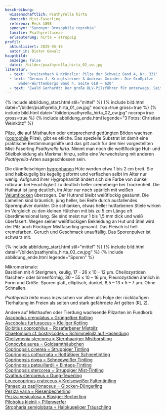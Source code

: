 ```yaml
---
beschreibung:
  wissenschaftlich: Psathyrella hirta
  deutsch: Mist-Faserling
  referenz: Peck 1898
  synonym: "Synonym: Drosophila coprobia"
  familie: Psathyrellaceae
  erlaeuterung: hirta = struppig
profil:
  aktualisiert: 2025-05-16
  autor_in: Dieter Gewalt
hauptbild:
  anzeige: false
  datei: /bilder/psathyrella_hirta_02_cw.jpg
literatur:
  - text: "Breitenbach & Kränzlin: Pilze der Schweiz Band 4, Nr. 331"
  - text: "German J. Krieglsteiner & Andreas Gminder: Die Großpilze
      Baden-Württembergs Band 4, Seite 619 – 620"
  - text: "Ewald Gerhardt: Der große BLV-Pilzführer für unterwegs, Seite 368"
---
```

{% include abbildung_start.html stil="mittel" %}
{% include bild.html datei="/bilder/psathyrella_hirta_01_cw.jpg" nocrop=true gross=true %}
{% include bild.html datei="/bilder/psathyrella_hirta_02_cw.jpg" nocrop=true gross=true %}
{% include abbildung_ende.html legende="3 Fotos: Christian Weinkötz" %}

Pilze, die auf Misthaufen oder entsprechend gedüngten Böden wachsen ([coprophile](coprophil "Glossar") Pilze), gibt es etliche. Das spezielle Substrat ist damit eine praktische Bestimmungshilfe und das gilt auch für den hier vorgestellten Mist-Faserling *Psathyrella hirta*. Nimmt man noch die weißflockige Hut- und Stielbekleidung als Merkmal hinzu, sollte eine Verwechslung mit anderen *Psathyrella*-Arten ausgeschlossen sein.

Die dünnfleischigen [hygrophanen](hygrophan "Glossar") Hüte werden etwa 1 bis 2 cm breit. Sie sind halbkugelig bis kegelig geformt und verflachen selbt im Alter nur wenig. Aufgrund ihrer Hygrophanität ändert sich die Farbe von dunkel rotbraun bei Feuchtigkeit zu deutlich heller cremebeige bei Trockenheit. Die Huthaut ist jung deutlich, im Alter nur noch spärlich mit weißen [Velumflocken](Velum "Glossar") überzogen. Der Hutrand bleibt weißflockig gesäumt. Die Lamellen sind bräunlich, jung heller, bei Reife durch ausfallendes Sporenpulver dunkler. Die schlanken, etwas heller hutfarbenen Stiele wirken im Vergleich zu den kleinen Hütchen mit bis zu 5 cm Länge oft überdimensional lang. Sie sind meist nur 1 bis 1,5 mm dick und weiß überfasert. Wegen seiner weißflockigen Bekleidung an Hut und Stiel wird der Pilz auch Flockiger Mistfaserling genannt. Das Fleisch ist hell cremefarben. Geruch und Geschmack unauffällig. Das Sporenpulver ist schwarz mit.

{% include abbildung_start.html stil="mittel" %}
{% include bild.html datei="/bilder/psathyrella_hirta_03_cw.jpg" %}
{% include abbildung_ende.html legende="Sporen" %}

Mikromerkmale:\
Basidien mit 4 Sterigmen, keulig, 17 – 26 x 10 – 12 µm. Cheilozystiden flaschen- oder birnenförmig, 30 – 55 x 10 – 16 µm, Pleurozystiden ähnlich in Form und Größe. Sporen glatt, elliptisch, dunkel, 8,5 – 13 x 5 – 7 µm. Ohne Schnallen.

*Psathyrella hirta* muss inzwischen vor allem als Folge der rückläufigen Tierhaltung im Freien als selten und stark gefährdete Art gelten (RL 2). 

Andere auf Misthaufen oder Tierdung wachsende Pilzarten im Fundkorb:\
[Ascobolus crenulatus = Grüngelber Kotling](/pilze/ascobolus-crenulatus-grüngelber-kotling)\
[Ascobolus furfuraceus = Kleiiger Kotling](/pilze/ascobolus-furfuraceus-kleiiger-kotling)\
[Bolbitius coprophilus = Rosafarbener Mistpilz](/pilze/bolbitius-coprophilus-rosafarbener-mistpilz)\
[Chaetomium cf. bostrycodes = Schimmelpilz auf Hasendung](/pilze/chaetomium-bostrychodes)\
[Cheilymenia stercorea = Sternhaariger Mistborstling](/pilze/cheilymenia-stercorea-sternhaariger-mistborstling)\
[Conocybe aurea = Goldsamthäubchen](/pilze/conocybe-aurea-goldsamthäubchen)\
[Coprinopsis cinerea = Struppiger Tintling](/pilze/coprinopsis-cinerea-struppiger-tintling)\
[Coprinopsis cothurnata = Rotfüßiger Schneetintling](/pilze/coprinopsis-cothurnata-rotfüßiger-schneetintling)\
[Coprinopsis nivea = Schneeweißer Tintling](/pilze/coprinopsis-nivea-schneeweißer-tintling)\
[Coprinopsis patpuillardii = Eintags-Tintling](/pilze/coprinopsis-patouillardii-eintags-tintling)\
[Coprinopsis stercorea = Struppiger Mist-Tintling](/pilze/coprinopsis-stercorea-struppiger-mist-tintling)\
[Cyathus stercoreus = Dung-Teuerling](/pilze/cyathus-stercoreus-dung-teuerling)\
[Leucocoprinus crateceus = Kreiseweißer Faltentintling](/pilze/leucocoprinus-cretaceus-kreideweißer-faltenschirmling)\
[Panaeolus papilionaceus = Glocken-Düngerling](/pilze/panaeolus-papilionaceus-behangener-düngerling-glocken-düngerling)\
[Peziza varia = Riesenbecherling](/pilze/peziza-varia-riesenbecherling)\
[Peziza vesiculosa = Blasiger Becherling](/pilze/peziza-vesiculosa-blasiger-becherling)\
[Pilobolus kleinii = Pillenwerfer](/pilze/pilobolus-kleinii-pillenwerfer)\
[Stropharia semiglobata = Halbkugeliger Träuschling](/pilze/stropharia-semiglobata-halbkugeliger-träuschling)